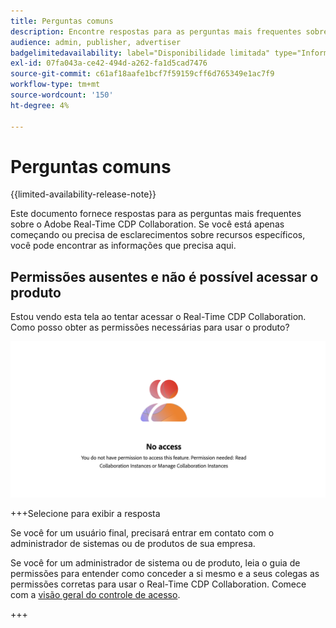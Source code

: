 ```yaml
---
title: Perguntas comuns
description: Encontre respostas para as perguntas mais frequentes sobre o Adobe Real-Time CDP Collaboration
audience: admin, publisher, advertiser
badgelimitedavailability: label="Disponibilidade limitada" type="Informative" url="https://helpx.adobe.com/br/legal/product-descriptions/real-time-customer-data-platform-collaboration.html newtab=true"
exl-id: 07fa043a-ce42-494d-a262-fa1d5cad7476
source-git-commit: c61af18aafe1bcf7f59159cff6d765349e1ac7f9
workflow-type: tm+mt
source-wordcount: '150'
ht-degree: 4%

---
```


# Perguntas comuns

{{limited-availability-release-note}}

Este documento fornece respostas para as perguntas mais frequentes sobre o Adobe Real-Time CDP Collaboration. Se você está apenas começando ou precisa de esclarecimentos sobre recursos específicos, você pode encontrar as informações que precisa aqui.

## Permissões ausentes e não é possível acessar o produto

Estou vendo esta tela ao tentar acessar o Real-Time CDP Collaboration. Como posso obter as permissões necessárias para usar o produto?

![Tela de permissões indisponível ao acessar o Real-Time CDP Collaboration](/help/assets/reference/common-questions/permissions-missing-screen.png)

+++Selecione para exibir a resposta

Se você for um usuário final, precisará entrar em contato com o administrador de sistemas ou de produtos de sua empresa.

Se você for um administrador de sistema ou de produto, leia o guia de permissões para entender como conceder a si mesmo e a seus colegas as permissões corretas para usar o Real-Time CDP Collaboration. Comece com a [visão geral do controle de acesso](/help/guide/permissions/overview.md).

+++